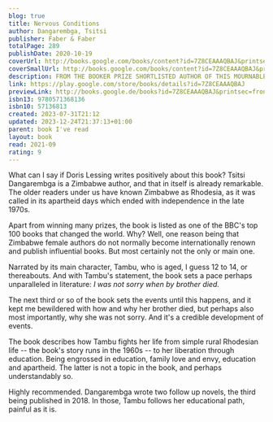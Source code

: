 ```yaml
---  
blog: true  
title: Nervous Conditions  
author: Dangarembga, Tsitsi  
publisher: Faber & Faber  
totalPage: 289  
publishDate: 2020-10-19  
coverUrl: http://books.google.com/books/content?id=7Z8CEAAAQBAJ&printsec=frontcover&img=1&zoom=1&edge=curl&source=gbs_api  
coverSmallUrl: http://books.google.com/books/content?id=7Z8CEAAAQBAJ&printsec=frontcover&img=1&zoom=5&edge=curl&source=gbs_api  
description: FROM THE BOOKER PRIZE SHORTLISTED AUTHOR OF THIS MOURNABLE BODY, ONE OF THE BBC'S 100 WOMEN FOR 2020 ' UNFORGETTABLE' Alice Walker 'THIS IS THE BOOK WE'VE BEEN WAITING FOR' Doris Lessing 'A UNIQUE AND VALUABLE BOOK.' Booklist 'AN ABSORBING PAGE-TURNER' Bloomsbury Review 'A MASTERPIECE' Madeleine Thien 'ARRESTING' Kwame Anthony Appiah Two decades before Zimbabwe would win independence and ended white minority rule, thirteen-year-old Tambudzai Sigauke embarks on her education. On her shoulders rest the economic hopes of her parents, siblings, and extended family, and within her burns the desire for independence. A timeless coming-of-age tale, and a powerful exploration of cultural imperialism, Nervous Conditions charts Tambu's journey to personhood in a fledgling nation. 'With its searing observations, devastating exploration of the state of "not being", wicked humour and astonishing immersion into the mind of a young woman growing up and growing old before her time, the novel is a masterpiece.' Madelein Thien  
link: https://play.google.com/store/books/details?id=7Z8CEAAAQBAJ  
previewLink: http://books.google.de/books?id=7Z8CEAAAQBAJ&printsec=frontcover&dq=Tsitsi+Dangarembga,+Nervous+Conditions&hl=&as_pt=BOOKS&cd=2&source=gbs_api  
isbn13: 9780571368136  
isbn10: 57136813  
created: 2023-07-31T21:12  
updated: 2023-12-24T21:37:13+01:00  
parent: book I've read  
layout: book  
read: 2021-09  
rating: 9  
---  
```

  
What can I say if Doris Lessing writes positively about this book?  Tsitsi Dangarembga is a Zimbabwe author, and that in itself is already remarkable.  The older readers under us have known Zimbabwe as Rhodesia, as it was called in its apartheid days which ended with independence in the late 1970s.  
  
Apart from winning many prizes, the book is listed as one of the BBC's top 100 books that changed the world. Why? Well, one reason being that Zimbabwe female authors do not normally become internationally renown and publish influential books.  But most certainly not the only or main one.  
  
Narrated by its main character, Tambu, who is aged, I guess 12 to 14, or thereabouts.  And with Tambu's statement, the book sets a pace perhaps unparalleled in literature: _I was not sorry when by brother died._  
  
The next third or so of the book sets the events until this happens, and it kept me bewildered with how and why her brother died, but perhaps also most importantly, why she was not sorry. And it's a credible development of events.    
  
The book describes how Tambu fights her life from simple rural Rhodesian life -- the book's story runs in the 1960s -- to her liberation through education. Being engrossed in education, family love and envy, education and apartheid. The latter is not a topic in the book, and perhaps understandably so.    
  
Highly recommended. Dangarembga wrote two follow up novels, the third being published in 2018.   In those, Tambu follows her educational path, painful as it is.